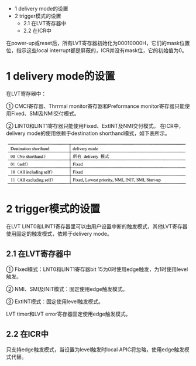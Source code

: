 - 1 delivery mode的设置
- 2 trigger模式的设置
    - 2.1 在LVT寄存器中
    - 2.2 在ICR中

在power-up或reset后，所有LVT寄存器初始化为00010000H，它们的mask位置位，指示这些local interrupt都是屏蔽的，ICR并没有mask位，它的初始值为0。

# 1 delivery mode的设置

在LVT寄存器中：

① CMCI寄存器、Thrrmal monitor寄存器和Preformance monitor寄存器只能使用Fixed、SMI及NMI交付模式。

② LINT0和LINT1寄存器只能使用Fixed、ExtINT及NMI交付模式。
在ICR中，delivery mode的使用依赖于destination shorthand模式，如下表所示。

![config](./images/40.png)

# 2 trigger模式的设置

在LVT LINT0和LINT1寄存器里可以由用户设置中断的触发模式，其他LVT寄存器使用固定的触发模式，依赖于delivery mode。

## 2.1 在LVT寄存器中

① Fixed模式：LNT0和LINT1寄存器bit 15为0时使用edge触发，为1时使用level触发。

② NMI、SMI及INIT模式：固定使用edge触发模式。

③ ExtINT模式：固定使用level触发模式。

LVT timer和LVT error寄存器固定使用edge触发模式。

## 2.2 在ICR中

只支持edge触发模式，当设置为level触发时local APIC将忽略，使用edge触发模式代替。